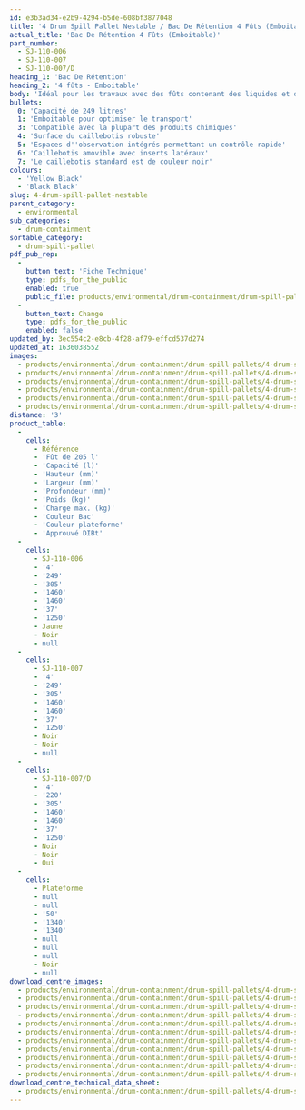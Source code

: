 ```yaml
---
id: e3b3ad34-e2b9-4294-b5de-608bf3877048
title: '4 Drum Spill Pallet Nestable / Bac De Rétention 4 Fûts (Emboitable)'
actual_title: 'Bac De Rétention 4 Fûts (Emboitable)'
part_number:
  - SJ-110-006
  - SJ-110-007
  - SJ-110-007/D
heading_1: 'Bac De Rétention'
heading_2: '4 fûts - Emboitable'
body: 'Idéal pour les travaux avec des fûts contenant des liquides et des produits chimiques dangereux.'
bullets:
  0: 'Capacité de 249 litres'
  1: 'Emboitable pour optimiser le transport'
  3: 'Compatible avec la plupart des produits chimiques'
  4: 'Surface du caillebotis robuste'
  5: 'Espaces d''observation intégrés permettant un contrôle rapide'
  6: 'Caillebotis amovible avec inserts latéraux'
  7: 'Le caillebotis standard est de couleur noir'
colours:
  - 'Yellow Black'
  - 'Black Black'
slug: 4-drum-spill-pallet-nestable
parent_category:
  - environmental
sub_categories:
  - drum-containment
sortable_category:
  - drum-spill-pallet
pdf_pub_rep:
  -
    button_text: 'Fiche Technique'
    type: pdfs_for_the_public
    enabled: true
    public_file: products/environmental/drum-containment/drum-spill-pallets/4-drum-spill-pallet-n/pdf-lr/EV-Spill-Pallet-(4-Drum-Nestable)-TD_FR.pdf
  -
    button_text: Change
    type: pdfs_for_the_public
    enabled: false
updated_by: 3ec554c2-e8cb-4f28-af79-effcd537d274
updated_at: 1636038552
images:
  - products/environmental/drum-containment/drum-spill-pallets/4-drum-spill-pallet-n/images-lr/SJ-110-007_03.jpg
  - products/environmental/drum-containment/drum-spill-pallets/4-drum-spill-pallet-n/images-lr/SJ110-006_03.jpg
  - products/environmental/drum-containment/drum-spill-pallets/4-drum-spill-pallet-n/images-lr/SJ110-006_01.jpg
  - products/environmental/drum-containment/drum-spill-pallets/4-drum-spill-pallet-n/images-lr/SJ110-006_02.jpg
  - products/environmental/drum-containment/drum-spill-pallets/4-drum-spill-pallet-n/images-lr/SJ-110-007_01.jpg
  - products/environmental/drum-containment/drum-spill-pallets/4-drum-spill-pallet-n/images-lr/SJ-110-007_02.jpg
distance: '3'
product_table:
  -
    cells:
      - Référence
      - 'Fût de 205 l'
      - 'Capacité (l)'
      - 'Hauteur (mm)'
      - 'Largeur (mm)'
      - 'Profondeur (mm)'
      - 'Poids (kg)'
      - 'Charge max. (kg)'
      - 'Couleur Bac'
      - 'Couleur plateforme'
      - 'Approuvé DIBt'
  -
    cells:
      - SJ-110-006
      - '4'
      - '249'
      - '305'
      - '1460'
      - '1460'
      - '37'
      - '1250'
      - Jaune
      - Noir
      - null
  -
    cells:
      - SJ-110-007
      - '4'
      - '249'
      - '305'
      - '1460'
      - '1460'
      - '37'
      - '1250'
      - Noir
      - Noir
      - null
  -
    cells:
      - SJ-110-007/D
      - '4'
      - '220'
      - '305'
      - '1460'
      - '1460'
      - '37'
      - '1250'
      - Noir
      - Noir
      - Oui
  -
    cells:
      - Plateforme
      - null
      - null
      - '50'
      - '1340'
      - '1340'
      - null
      - null
      - null
      - Noir
      - null
download_centre_images:
  - products/environmental/drum-containment/drum-spill-pallets/4-drum-spill-pallet-n/images-hr/SJ-110-006_01.jpg
  - products/environmental/drum-containment/drum-spill-pallets/4-drum-spill-pallet-n/images-hr/SJ-110-006_02.jpg
  - products/environmental/drum-containment/drum-spill-pallets/4-drum-spill-pallet-n/images-hr/SJ-110-006_03.jpg
  - products/environmental/drum-containment/drum-spill-pallets/4-drum-spill-pallet-n/images-hr/SJ-110-006_04.jpg
  - products/environmental/drum-containment/drum-spill-pallets/4-drum-spill-pallet-n/images-hr/SJ-110-006_05.jpg
  - products/environmental/drum-containment/drum-spill-pallets/4-drum-spill-pallet-n/images-hr/SJ-110-006_06.jpg
  - products/environmental/drum-containment/drum-spill-pallets/4-drum-spill-pallet-n/images-hr/SJ-110-007_01.jpg
  - products/environmental/drum-containment/drum-spill-pallets/4-drum-spill-pallet-n/images-hr/SJ-110-007_02.jpg
  - products/environmental/drum-containment/drum-spill-pallets/4-drum-spill-pallet-n/images-hr/SJ-110-007_03.jpg
  - products/environmental/drum-containment/drum-spill-pallets/4-drum-spill-pallet-n/images-hr/SJ-110-007_04.jpg
  - products/environmental/drum-containment/drum-spill-pallets/4-drum-spill-pallet-n/images-hr/SJ-110-007_05.jpg
download_centre_technical_data_sheet:
  - products/environmental/drum-containment/drum-spill-pallets/4-drum-spill-pallet-n/pdf-hr/EV-Spill-Pallet-(4-Drum-Nestable)-TD_FR.pdf
---
```


